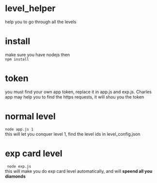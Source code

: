 # level_helper
help you to go through all the levels

# install
make sure you have nodejs then   
```npm install```   

# token
you must find your own app token, replace it in app.js and exp.js. Charles app may help you to find the https requests, it will shou you the token   

# normal level
```node app.js 1```   
this will let you conquer level 1, find the level ids in level_config.json

# exp card level
``` node exp.js```   
this will make you do exp card level automatically, and will **speend all you diamonds**
